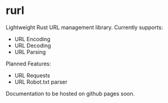 # rurl

Lightweight Rust URL management library. Currently supports:

* URL Encoding
* URL Decoding
* URL Parsing

Planned Features:

* URL Requests
* URL Robot.txt parser

Documentation to be hosted on github pages soon.
